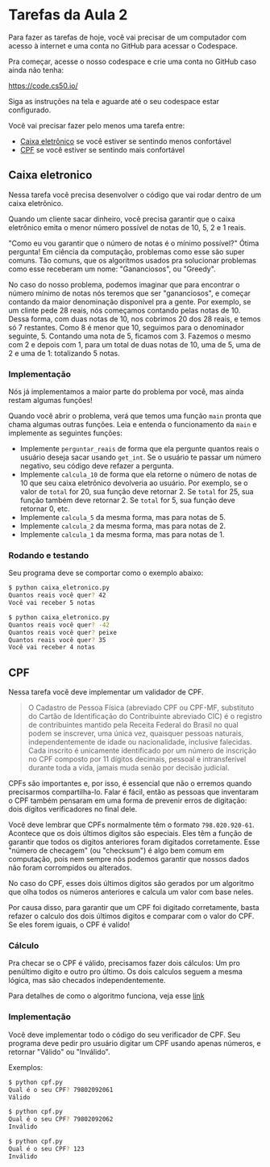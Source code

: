 # Tarefas da Aula 2

Para fazer as tarefas de hoje, você vai precisar de um computador
com acesso à internet e uma conta no GitHub para acessar o Codespace.

Pra começar, acesse o nosso codespace e crie uma conta no GitHub caso ainda não tenha:

https://code.cs50.io/

Siga as instruções na tela e aguarde até o seu codespace estar configurado.

Você vai precisar fazer pelo menos uma tarefa entre:
- [Caixa eletrônico](#caixa-eletronico) se você estiver se sentindo menos confortável
- [CPF](#cpf) se você estiver se sentindo mais confortável


## Caixa eletronico

Nessa tarefa você precisa desenvolver o código que vai rodar dentro de um caixa eletrônico.

Quando um cliente sacar dinheiro, você precisa garantir que o caixa eletrônico emita o menor número possível de notas de 10, 5, 2 e 1 reais.

"Como eu vou garantir que o número de notas é o mínimo possível?" 
Ótima pergunta! Em ciência da computação, problemas como esse são super comuns. Tão comuns, que os algoritmos usados pra solucionar problemas como esse receberam um nome: "Gananciosos", ou "Greedy".

No caso do nosso problema, podemos imaginar que para encontrar o número mínimo de notas nós teremos que ser "gananciosos", e começar contando da maior denominação disponível pra a gente. Por exemplo, se um clinte pede 28 reais, nós começamos contando pelas notas de 10. Dessa forma, com duas notas de 10, nos cobrimos 20 dos 28 reais, e temos só 7 restantes. Como 8 é menor que 10, seguimos para o denominador seguinte, 5. Contando uma nota de 5, ficamos com 3. Fazemos o mesmo com 2 e depois com 1, para um total de duas notas de 10, uma de 5, uma de 2 e uma de 1: totalizando 5 notas.

### Implementação
Nós já implementamos a maior parte do problema por você, mas ainda restam algumas funções!

Quando você abrir o problema, verá que temos uma função `main` pronta que chama algumas outras funções. Leia e entenda o funcionamento da `main` e implemente as seguintes funções:
- Implemente `perguntar_reais` de forma que ela pergunte quantos reais o usuário deseja sacar usando `get_int`. Se o usuário te passar um número negativo, seu código deve refazer a pergunta.
- Implemente `calcula_10` de forma que ela retorne o número de notas de 10 que seu caixa eletrônico devolveria ao usuário. Por exemplo, se o valor de `total` for 20, sua função deve retornar 2. Se `total` for 25, sua função também deve retornar 2. Se `total` for 5, sua função deve retornar 0, etc.
- Implemente `calcula_5` da mesma forma, mas para notas de 5.
- Implemente `calcula_2` da mesma forma, mas para notas de 2.
- Implemente `calcula_1` da mesma forma, mas para notas de 1.

### Rodando e testando
Seu programa deve se comportar como o exemplo abaixo:

```bash
$ python caixa_eletronico.py
Quantos reais você quer? 42
Você vai receber 5 notas
```

```bash
$ python caixa_eletronico.py
Quantos reais você quer? -42
Quantos reais você quer? peixe
Quantos reais você quer? 35
Você vai receber 4 notas
```

## CPF

Nessa tarefa você deve implementar um validador de CPF.

> O Cadastro de Pessoa Física (abreviado CPF ou CPF-MF, substituto do Cartão de Identificação do Contribuinte abreviado CIC) é o registro de contribuintes mantido pela Receita Federal do Brasil no qual podem se inscrever, uma única vez, quaisquer pessoas naturais, independentemente de idade ou nacionalidade, inclusive falecidas. Cada inscrito é unicamente identificado por um número de inscrição no CPF composto por 11 dígitos decimais, pessoal e intransferível durante toda a vida, jamais muda senão por decisão judicial.

CPFs são importantes e, por isso, é essencial que não o erremos quando precisarmos compartilha-lo. Falar é fácil, então as pessoas que inventaram o CPF também pensaram em uma forma de prevenir erros de digitação: dois dígitos verificadores no final dele.

Você deve lembrar que CPFs normalmente têm o formato `798.020.920-61`. Acontece que os dois últimos digitos são especiais. Eles têm a função de garantir que todos os digitos anteriores foram digitados corretamente. Esse "número de checagem" (ou "checksum") é algo bem comum em computação, pois nem sempre nós podemos garantir que nossos dados não foram corrompidos ou alterados.

No caso do CPF, esses dois últimos digitos são gerados por um algoritmo que olha todos os números anteriores e calcula um valor com base neles.

Por causa disso, para garantir que um CPF foi digitado corretamente, basta refazer o calculo dos dois últimos digitos e comparar com o valor do CPF. Se eles forem iguais, o CPF é valido!

### Cálculo

Pra checar se o CPF é válido, precisamos fazer dois cálculos: Um pro penúltimo digito e outro pro último. Os dois calculos seguem a mesma lógica, mas são checados independentemente.

Para detalhes de como o algoritmo funciona, veja esse [link](https://ogeradordecpf.com.br/algoritmo/)


### Implementação
Você deve implementar todo o código do seu verificador de CPF. Seu programa deve pedir pro usuário digitar um CPF usando apenas números, e retornar "Válido" ou "Inválido".

Exemplos:
```bash
$ python cpf.py
Qual é o seu CPF? 79802092061
Válido
```
```bash
$ python cpf.py
Qual é o seu CPF? 79802092062
Inválido
```
```bash
$ python cpf.py
Qual é o seu CPF? 123
Inválido
```
